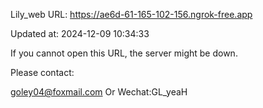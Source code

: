 Lily_web URL: https://ae6d-61-165-102-156.ngrok-free.app

Updated at: 2024-12-09 10:34:33

If you cannot open this URL, the server might be down.

Please contact: 

goley04@foxmail.com Or Wechat:GL_yeaH